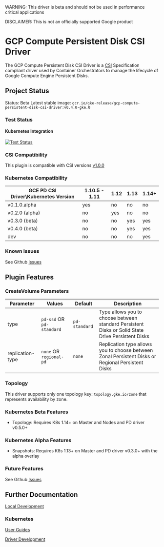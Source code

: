 WARNING: This driver is beta and should not be used in performance critical applications

DISCLAIMER: This is not an officially supported Google product

# GCP Compute Persistent Disk CSI Driver

The GCP Compute Persistent Disk CSI Driver is a
[CSI](https://github.com/container-storage-interface/spec/blob/master/spec.md)
Specification compliant driver used by Container Orchestrators to manage the
lifecycle of Google Compute Engine Persistent Disks.

## Project Status
Status: Beta
Latest stable image: `gcr.io/gke-release/gcp-compute-persistent-disk-csi-driver:v0.4.0-gke.0`

### Test Status

#### Kubernetes Integration

[<img alt="Test Status" src="https://testgrid.k8s.io/q/summary/sig-gcp-compute-persistent-disk-csi-driver/Kubernetes%20Master%20Driver%20Stable/tests_status" />](https://testgrid.k8s.io/sig-gcp-compute-persistent-disk-csi-driver#Kubernetes%20Master%20Driver%20Stable)

### CSI Compatibility

This plugin is compatible with CSI versions [v1.0.0](https://github.com/container-storage-interface/spec/blob/v1.0.0/spec.md)

### Kubernetes Compatibility

| GCE PD CSI Driver\Kubernetes Version | 1.10.5 - 1.11 | 1.12 | 1.13 | 1.14+
|--------------------------------------|---------------|------|------|------|
| v0.1.0.alpha                         | yes           | no   | no   | no   |
| v0.2.0 (alpha)                       | no            | yes  | no   | no   |
| v0.3.0 (beta)                        | no            | no   | yes  | yes  |
| v0.4.0 (beta)                        | no            | no   | yes  | yes  |
| dev                                  | no            | no   | no   | yes  |

### Known Issues

See Github [Issues](https://github.com/kubernetes-sigs/gcp-compute-persistent-disk-csi-driver/issues)

## Plugin Features

### CreateVolume Parameters

| Parameter        | Values                    | Default       | Description                                                                                        |
|------------------|---------------------------|---------------|----------------------------------------------------------------------------------------------------|
| type             | `pd-ssd` OR `pd-standard` | `pd-standard` | Type allows you to choose between standard Persistent Disks  or Solid State Drive Persistent Disks |
| replication-type | `none` OR `regional-pd`   | `none`        | Replication type allows you to choose between Zonal Persistent Disks or Regional Persistent Disks  |

### Topology

This driver supports only one topology key:
`topology.gke.io/zone`
that represents availability by zone.

### Kubernetes Beta Features

* Topology: Requires K8s 1.14+ on Master and Nodes and PD driver v0.5.0+

### Kubernetes Alpha Features

* Snapshots: Requires K8s 1.13+ on Master and PD driver v0.3.0+ with the alpha
  overlay

### Future Features

See Github [Issues](https://github.com/kubernetes-sigs/gcp-compute-persistent-disk-csi-driver/issues)

## Further Documentation

[Local Development](docs/local-development.md)

### Kubernetes

[User Guides](docs/kubernetes/user-guides)

[Driver Development](docs/kubernetes/development.md)
